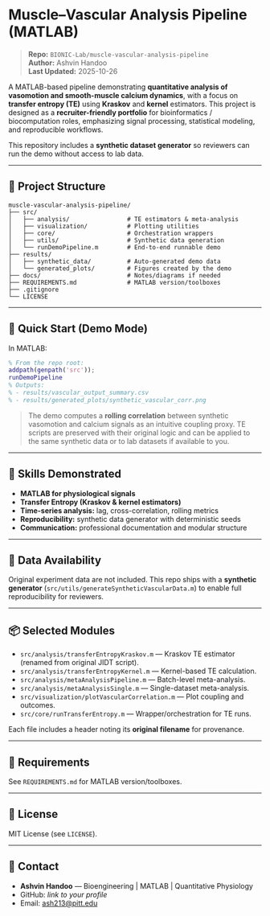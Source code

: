 # Muscle–Vascular Analysis Pipeline (MATLAB)

> **Repo:** `BIONIC-Lab/muscle-vascular-analysis-pipeline`  
> **Author:** Ashvin Handoo  
> **Last Updated:** 2025-10-26

A MATLAB-based pipeline demonstrating **quantitative analysis of vasomotion and smooth-muscle calcium dynamics**, with a focus on **transfer entropy (TE)** using **Kraskov** and **kernel** estimators. This project is designed as a **recruiter-friendly portfolio** for bioinformatics / biocomputation roles, emphasizing signal processing, statistical modeling, and reproducible workflows.

This repository includes a **synthetic dataset generator** so reviewers can run the demo without access to lab data.

---

## 🧩 Project Structure

```
muscle-vascular-analysis-pipeline/
├── src/
│   ├── analysis/                # TE estimators & meta-analysis
│   ├── visualization/           # Plotting utilities
│   ├── core/                    # Orchestration wrappers
│   ├── utils/                   # Synthetic data generation
│   └── runDemoPipeline.m        # End-to-end runnable demo
├── results/
│   ├── synthetic_data/          # Auto-generated demo data
│   └── generated_plots/         # Figures created by the demo
├── docs/                        # Notes/diagrams if needed
├── REQUIREMENTS.md              # MATLAB version/toolboxes
├── .gitignore
└── LICENSE
```

---

## 🚀 Quick Start (Demo Mode)

In MATLAB:
```matlab
% From the repo root:
addpath(genpath('src'));
runDemoPipeline
% Outputs:
% - results/vascular_output_summary.csv
% - results/generated_plots/synthetic_vascular_corr.png
```

> The demo computes a **rolling correlation** between synthetic vasomotion and calcium signals as an intuitive coupling proxy. TE scripts are preserved with their original logic and can be applied to the same synthetic data or to lab datasets if available to you.

---

## 🔧 Skills Demonstrated

- **MATLAB for physiological signals**
- **Transfer Entropy (Kraskov & kernel estimators)**
- **Time-series analysis:** lag, cross-correlation, rolling metrics
- **Reproducibility:** synthetic data generator with deterministic seeds
- **Communication:** professional documentation and modular structure

---

## 🧪 Data Availability

Original experiment data are not included. This repo ships with a **synthetic generator** (`src/utils/generateSyntheticVascularData.m`) to enable full reproducibility for reviewers.

---

## 📦 Selected Modules

- `src/analysis/transferEntropyKraskov.m` — Kraskov TE estimator (renamed from original JIDT script).
- `src/analysis/transferEntropyKernel.m` — Kernel-based TE calculation.
- `src/analysis/metaAnalysisPipeline.m` — Batch-level meta-analysis.
- `src/analysis/metaAnalysisSingle.m` — Single-dataset meta-analysis.
- `src/visualization/plotVascularCorrelation.m` — Plot coupling and outcomes.
- `src/core/runTransferEntropy.m` — Wrapper/orchestration for TE runs.

Each file includes a header noting its **original filename** for provenance.

---

## 🧰 Requirements

See `REQUIREMENTS.md` for MATLAB version/toolboxes.

---

## 📄 License

MIT License (see `LICENSE`).

---

## 👤 Contact

- **Ashvin Handoo** — Bioengineering | MATLAB | Quantitative Physiology
- GitHub: _link to your profile_
- Email: ash213@pitt.edu
